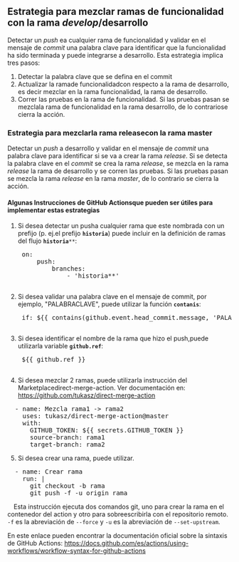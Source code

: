 ## Estrategia para mezclar ramas de funcionalidad con la rama *develop*/desarrollo

Detectar un *push* ea cualquier rama de funcionalidad y validar en el mensaje de *commit* una palabra clave para identificar que la funcionalidad ha sido terminada y puede integrarse a desarrollo. Esta estrategia implica tres pasos:
1. Detectar la palabra clave que se defina en el commit
2. Actualizar la ramade funcionalidadcon respecto a la rama de desarrollo, es decir mezclar en la rama funcionalidad, la rama de desarrollo.
3. Correr las pruebas en la rama de funcionalidad. Si las pruebas pasan se mezclala rama de funcionalidad en la rama desarrollo, de lo contrariose cierra la acción.

### Estrategia para mezclarla rama releasecon la rama master
Detectar un *push* a desarrollo y validar en el mensaje de *commit* una palabra clave para identificar si se va a crear la rama *release*. Si se detecta la palabra clave en el *commit* se crea la rama *release*, se mezcla en la rama *release* la rama de desarrollo y se corren las pruebas. Si las pruebas pasan se mezcla la rama *release* en la rama *master*, de lo contrario se cierra la acción.

#### Algunas Instrucciones de GitHub Actionsque pueden ser útiles para implementar estas estrategias
1. Si desea detectar un pusha cualquier rama que este nombrada con un prefijo (p. ej.el prefijo <code>**historia**</code>) puede incluir en la definición de ramas del flujo <code>**historia****</code>:
    <pre>
    on:
        push:
            branches:
                - 'historia**'
    </pre>
2. Si desea validar una palabra clave en el mensaje de commit, por ejemplo, "PALABRACLAVE", puede utilizar la función <code>**contanis**</code>:
    <pre>
    if: $&#123;&#123; contains(github.event.head_commit.message, 'PALABRACLAVE') &rcub;&rcub;
    </pre>
3. Si desea identificar el nombre de la rama que hizo el push,puede utilizarla variable <code>**github.ref**</code>:
    <pre>
    $&#123;&#123; github.ref &rcub;&rcub;
    </pre>
4. Si desea mezclar 2 ramas, puede utilizarla instrucción del Marketplacedirect-merge-action. Ver documentación en: https://github.com/tukasz/direct-merge-action
<pre>
  - name: Mezcla rama1 -> rama2
    uses: tukasz/direct-merge-action@master
    with:
      GITHUB_TOKEN: $&#123;&#123; secrets.GITHUB_TOKEN &rcub;&rcub;
      source-branch: rama1
      target-branch: rama2
</pre>
5. Si desea crear una rama, puede utilizar.
<pre>
  - name: Crear rama
    run: |
      git checkout -b rama
      git push -f -u origin rama
</pre>
    
&emsp;Esta instrucción ejecuta dos comandos git, uno para crear la rama en el contenedor del action y otro para sobreescribirla con el repositorio remoto. <code>-f</code> es la abreviación de <code>--force</code> y <code>-u</code> es la abreviación de <code>--set-upstream</code>.
    
En este enlace pueden encontrar la documentación oficial sobre la sintaxis de GitHub Actions: https://docs.github.com/es/actions/using-workflows/workflow-syntax-for-github-actions
    
